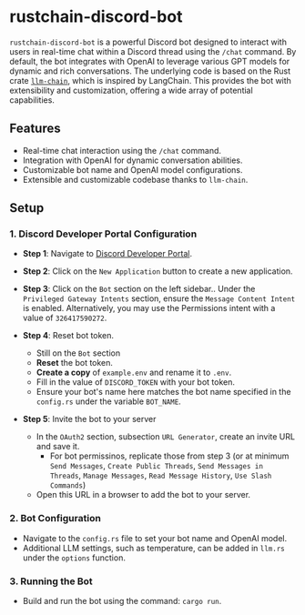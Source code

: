# rustchain-discord-bot

`rustchain-discord-bot` is a powerful Discord bot designed to interact with users in real-time chat within a Discord thread using the `/chat` command. By default, the bot integrates with OpenAI to leverage various GPT models for dynamic and rich conversations. The underlying code is based on the Rust crate [`llm-chain`](https://github.com/sobelio/llm-chain), which is inspired by LangChain. This provides the bot with extensibility and customization, offering a wide array of potential capabilities.

## Features

- Real-time chat interaction using the `/chat` command.
- Integration with OpenAI for dynamic conversation abilities.
- Customizable bot name and OpenAI model configurations.
- Extensible and customizable codebase thanks to `llm-chain`.

## Setup

### 1. Discord Developer Portal Configuration

- **Step 1**: Navigate to [Discord Developer Portal](https://discord.com/developers/applications).

- **Step 2**: Click on the `New Application` button to create a new application.

- **Step 3**: Click on the `Bot` section on the left sidebar.. Under the `Privileged Gateway Intents` section, ensure the `Message Content Intent` is enabled. Alternatively, you may use the Permissions intent with a value of `326417590272`.

- **Step 4**: Reset bot token.
  - Still on the `Bot` section
  - **Reset** the bot token.
  - **Create a copy** of `example.env` and rename it to `.env`.
  - Fill in the value of `DISCORD_TOKEN` with your bot token.
  - Ensure your bot's name here matches the bot name specified in the `config.rs` under the variable `BOT_NAME`.

- **Step 5**: Invite the bot to your server
  - In the `OAuth2` section, subsection `URL Generator`, create an invite URL and save it.
    - For bot permissinos, replicate those from step 3 (or at minimum `Send Messages`, `Create Public Threads`, `Send Messages in Threads`, `Manage Messages`, `Read Message History`, `Use Slash Commands`)
  - Open this URL in a browser to add the bot to your server.

### 2. Bot Configuration

- Navigate to the `config.rs` file to set your bot name and OpenAI model.
- Additional LLM settings, such as temperature, can be added in `llm.rs` under the `options` function.

### 3. Running the Bot

- Build and run the bot using the command: `cargo run`.
